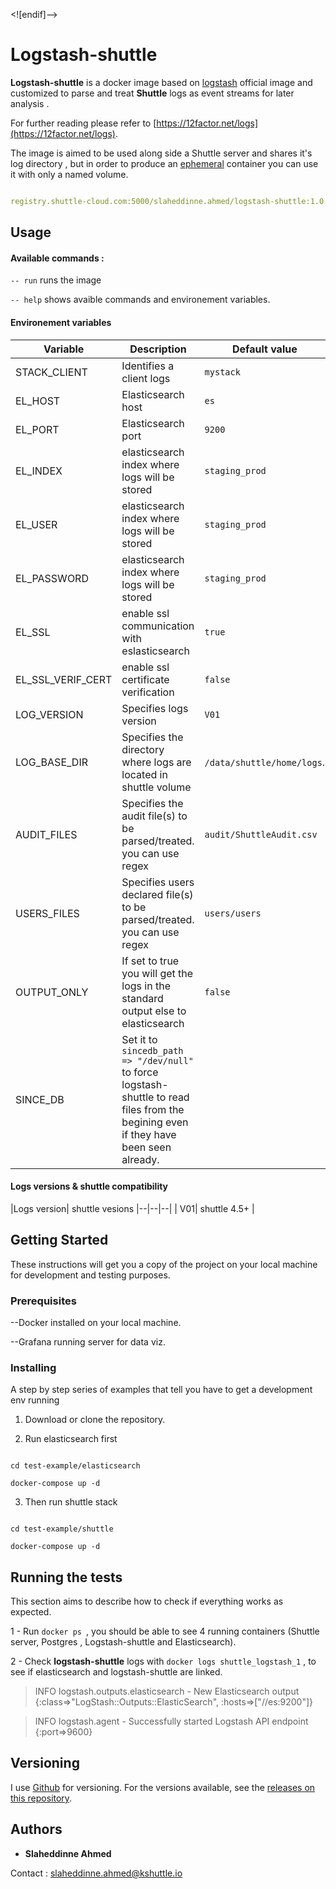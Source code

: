 
<![endif]-->

# Logstash-shuttle

**Logstash-shuttle** is a docker image based on [logstash]([https://hub.docker.com/r/library/logstash/tags/](https://hub.docker.com/r/library/logstash/tags/)) official image and customized to parse and treat **Shuttle** logs as event streams for later analysis .

For further reading please refer to [https://12factor.net/logs](https://12factor.net/logs).

The image is aimed to be used along side a Shuttle server and shares it's log directory , but in order to produce an [ephemeral]([https://docs.docker.com/develop/develop-images/dockerfile_best-practices/#containers-should-be-ephemeral](https://docs.docker.com/develop/develop-images/dockerfile_best-practices/#containers-should-be-ephemeral)) container you can use it with only a named volume.

```yaml

registry.shuttle-cloud.com:5000/slaheddinne.ahmed/logstash-shuttle:1.0.3

```

## Usage

#### Available commands :

`-- run` runs the image

`-- help` shows avaible commands and environement variables.

#### Environement variables

|Variable |Description |Default value |
|--|--|--|
| STACK_CLIENT| Identifies a client logs |`mystack` |
| EL_HOST| Elasticsearch host |`es`|
| EL_PORT| Elasticsearch port |`9200`|
| EL_INDEX|elasticsearch index where logs will be stored|`staging_prod`|
| EL_USER|elasticsearch index where logs will be stored|`staging_prod`|
| EL_PASSWORD|elasticsearch index where logs will be stored|`staging_prod`|
| EL_SSL|enable ssl communication with eslasticsearch  |`true` |
| EL_SSL_VERIF_CERT|enable ssl certificate verification|`false`|
| LOG_VERSION| Specifies logs version |`V01`|
| LOG_BASE_DIR| Specifies the directory where logs are located in shuttle volume |`/data/shuttle/home/logs`.|
| AUDIT_FILES| Specifies the audit file(s) to be parsed/treated. you can use regex |`audit/ShuttleAudit.csv`|
|USERS_FILES|Specifies users declared file(s) to be parsed/treated. you can use regex|`users/users`|
| OUTPUT_ONLY| If set to true you will get the logs in the standard output else to elasticsearch |`false`|
| SINCE_DB| Set it to `sincedb_path => "/dev/null"` to force logstash-shuttle to read files from the begining even if they have been seen already.|

#### Logs versions & shuttle compatibility
|Logs version| shuttle vesions 
|--|--|--|
| V01|  shuttle 4.5+ |
## Getting Started

These instructions will get you a copy of the project on your local machine for development and testing purposes.

### Prerequisites

--Docker installed on your local machine.

--Grafana running server for data viz.

### Installing

A step by step series of examples that tell you have to get a development env running

1. Download or clone the repository.

2. Run elasticsearch first

```

cd test-example/elasticsearch

docker-compose up -d

```

3. Then run shuttle stack

```

cd test-example/shuttle

docker-compose up -d

```

## Running the tests

This section aims to describe how to check if everything works as expected.

1 - Run `docker ps `, you should be able to see 4 running containers (Shuttle server, Postgres , Logstash-shuttle and Elasticsearch).

2 - Check **logstash-shuttle** logs with `docker logs shuttle_logstash_1` , to see if elasticsearch and logstash-shuttle are linked.

> INFO logstash.outputs.elasticsearch - New Elasticsearch output {:class=>"LogStash::Outputs::ElasticSearch", :hosts=>["//es:9200"]}

> INFO logstash.agent - Successfully started Logstash API endpoint {:port=>9600}

## Versioning

I use [Github]([https://github.com/](https://github.com/)) for versioning. For the versions available, see the [releases on this repository]([https://github.com/slassh/logstash-shuttle/releases](https://github.com/slassh/logstash-shuttle/releases)).

## Authors

* **Slaheddinne Ahmed**

Contact : [slaheddinne.ahmed@kshuttle.io](mailto:slaheddinne.ahmed@kshuttle.io)
